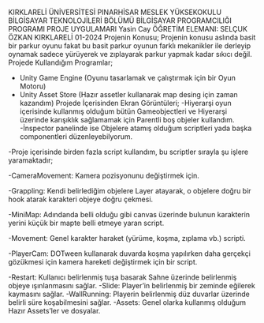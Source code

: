 
KIRKLARELİ ÜNİVERSİTESİ
PINARHİSAR MESLEK YÜKSEKOKULU
BİLGİSAYAR TEKNOLOJİLERİ BÖLÜMÜ
BİLGİSAYAR PROGRAMCILIĞI PROGRAMI
PROJE UYGULAMARI
Yasin Cay
ÖĞRETİM ELEMANI: SELÇUK ÖZKAN
KIRKLARELİ
01-2024
Projenin Konusu;
Projenin konusu aslında basit bir parkur oyunu fakat bu basit parkur oyunun farklı
mekanikler ile derleyip oynamak sadece yürüyerek ve zıplayarak parkur yapmak kadar 
sıkıcı değil.
Projede Kullandığım Programlar;
- Unity Game Engine (Oyunu tasarlamak ve çalıştırmak için bir Oyun Motoru)
- Unity Asset Store (Hazır assetler kullanarak map desing için zaman kazandım)
Projede İçerisinden Ekran Görüntüleri;
-Hiyerarşi oyun içerisinde kullanmış olduğum bütün Gameobjectleri ve Hiyerarşi üzerinde 
karışıklık sağlamamak için Parentli boş objeler kullandım.
-İnspector panelinde ise Objelere atamış olduğum scriptleri yada başka componentleri
düzenleyebilyorum.
 
-Proje içerisinde birden fazla script kullandım, bu scriptler sırayla şu işlere yaramaktadır;

-CameraMovement: Kamera pozisyonunu değiştirmek için.

-Grappling: Kendi belirlediğim objelere Layer atayarak, o objelere doğru bir hook atarak 
karakteri objeye doğru çekmesi.

-MiniMap: Adındanda belli olduğu gibi canvas üzerinde bulunun karakterin yerini küçük 
bir mapte belli etmeye yaran script.

-Movement: Genel karakter haraket (yürüme, koşma, zıplama vb.) scripti.

-PlayerCam: DOTween kullanarak duvarda koşma yapılırken daha gerçekçi gözükmesi için 
kamera hareketi değiştirmek için bir script.

-Restart: Kullanıcı belirlenmiş tuşa basarak Sahne üzerinde belirlenmiş objeye 
ışınlanmasını sağlar.
-Slide: Player’in belirlenmiş bir zeminde eğilerek kaymasını sağlar.
-WallRunning: Playerin belirlenmiş düz duvarlar üzerinde belirli süre koşabilmesini sağlar.
-Assets: Genel olarka kullanmış olduğum Hazır Assets’ler ve dosyalar.
